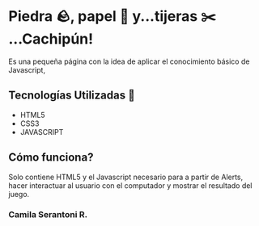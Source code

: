 # Piedra 🪨, papel 🧾 y...tijeras ✂️ ...Cachipún!

Es una pequeña página con la idea de aplicar el conocimiento básico de Javascript, 



## Tecnologías Utilizadas 🧰

- HTML5
- CSS3 
- JAVASCRIPT

## Cómo funciona? 
Solo contiene HTML5 y el Javascript necesario para a partir de Alerts, hacer interactuar al usuario con el computador y mostrar el resultado del juego. 

### Camila Serantoni R. 

